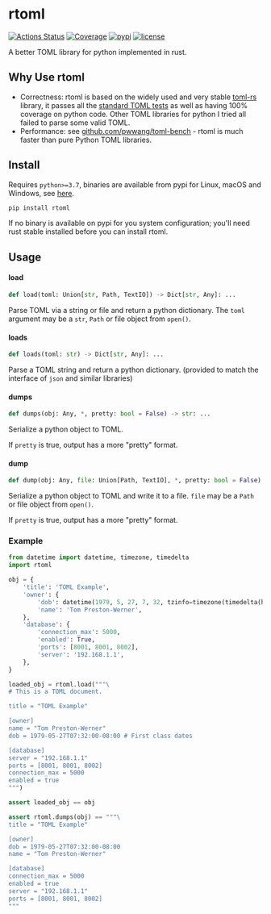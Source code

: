# rtoml

[![Actions Status](https://github.com/samuelcolvin/rtoml/workflows/CI/badge.svg)](https://github.com/samuelcolvin/rtoml/actions?query=event%3Apush+branch%3Amain+workflow%3ACI)
[![Coverage](https://codecov.io/gh/samuelcolvin/rtoml/branch/main/graph/badge.svg)](https://codecov.io/gh/samuelcolvin/rtoml)
[![pypi](https://img.shields.io/pypi/v/rtoml.svg)](https://pypi.python.org/pypi/rtoml)
[![license](https://img.shields.io/github/license/samuelcolvin/rtoml.svg)](https://github.com/samuelcolvin/rtoml/blob/main/LICENSE)


A better TOML library for python implemented in rust.

## Why Use rtoml

* Correctness: rtoml is based on the widely used and very stable [toml-rs](https://github.com/alexcrichton/toml-rs)
library, it passes all the [standard TOML tests](https://github.com/BurntSushi/toml-test) as well as having 100%
coverage on python code. Other TOML libraries for python I tried all failed to parse some valid TOML.
* Performance: see [github.com/pwwang/toml-bench](https://github.com/pwwang/toml-bench) -
  rtoml is much faster than pure Python TOML libraries.

## Install

Requires `python>=3.7`, binaries are available from pypi for Linux, macOS and Windows,
see [here](https://pypi.org/project/rtoml/#files).

```bash
pip install rtoml
```

If no binary is available on pypi for you system configuration; you'll need rust stable
installed before you can install rtoml.

## Usage

#### load
```python
def load(toml: Union[str, Path, TextIO]) -> Dict[str, Any]: ...
```

Parse TOML via a string or file and return a python dictionary. The `toml` argument may be a `str`,
`Path` or file object from `open()`.

#### loads
```python
def loads(toml: str) -> Dict[str, Any]: ...
```

Parse a TOML string and return a python dictionary. (provided to match the interface of `json` and similar libraries)

#### dumps
```python
def dumps(obj: Any, *, pretty: bool = False) -> str: ...
```

Serialize a python object to TOML.

If `pretty` is true, output has a more "pretty" format.

#### dump
```python
def dump(obj: Any, file: Union[Path, TextIO], *, pretty: bool = False) -> int: ...
```

Serialize a python object to TOML and write it to a file. `file` may be a `Path` or file object from `open()`.

If `pretty` is true, output has a more "pretty" format.

### Example

```py
from datetime import datetime, timezone, timedelta
import rtoml

obj = {
    'title': 'TOML Example',
    'owner': {
        'dob': datetime(1979, 5, 27, 7, 32, tzinfo=timezone(timedelta(hours=-8))),
        'name': 'Tom Preston-Werner',
    },
    'database': {
        'connection_max': 5000,
        'enabled': True,
        'ports': [8001, 8001, 8002],
        'server': '192.168.1.1',
    },
}

loaded_obj = rtoml.load("""\
# This is a TOML document.

title = "TOML Example"

[owner]
name = "Tom Preston-Werner"
dob = 1979-05-27T07:32:00-08:00 # First class dates

[database]
server = "192.168.1.1"
ports = [8001, 8001, 8002]
connection_max = 5000
enabled = true
""")

assert loaded_obj == obj

assert rtoml.dumps(obj) == """\
title = "TOML Example"

[owner]
dob = 1979-05-27T07:32:00-08:00
name = "Tom Preston-Werner"

[database]
connection_max = 5000
enabled = true
server = "192.168.1.1"
ports = [8001, 8001, 8002]
"""
```
